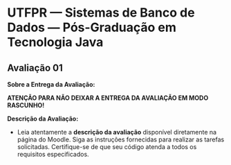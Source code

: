 # UTFPR — Sistemas de Banco de Dados — Pós-Graduação em Tecnologia Java

## Avaliação 01

**Sobre a Entrega da Avaliação:**

**ATENÇÃO PARA NÃO DEIXAR A ENTREGA DA AVALIAÇÃO EM MODO RASCUNHO!**

**Descrição da Avaliação:**
- Leia atentamente a **descrição da avaliação** disponível diretamente na página do Moodle. Siga as instruções fornecidas para realizar as tarefas solicitadas. Certifique-se de que seu código atenda a todos os requisitos especificados.
